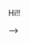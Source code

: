 Hi!!
<!-- <h1>GitHub Stats</h1>
<Br>
  
[![PabloSanchi's github stats](https://github-readme-stats.vercel.app/api?username=PabloSanchi&show_icons=true&theme=merko)](https://github.com/PabloSanchi/github-readme-stats) [![Top Langs](https://github-readme-stats.vercel.app/api/top-langs/?username=PabloSanchi&layout=compact&theme=merko)](https://github.com/PabloSanchi/github-readme-stats)
<Br>



<!--
**PabloSanchi/PabloSanchi** is a ✨ _special_ ✨ repository because its `README.md` (this file) appears on your GitHub profile.

Here are some ideas to get you started:

- 🔭 I’m currently working on ...
- 🌱 I’m currently learning ...
- 👯 I’m looking to collaborate on ...
- 🤔 I’m looking for help with ...
- 💬 Ask me about ...
- 📫 How to reach me: ...
- 😄 Pronouns: ...
- ⚡ Fun fact: ...
-->
 -->
